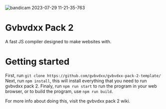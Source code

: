 ![bandicam 2023-07-29 11-21-35-763](https://github.com/gvbvdxx/gvbvdxx-pack-2/assets/123641869/5bb589e1-0b98-4c78-b10e-5ae4b1907533)


# Gvbvdxx Pack 2
A fast JS compiler designed to make websites with.

# Getting started
First, run ```git clone https://github.com/gvbvdxx/gvbvdxx-pack-2-template/```
Next, run ```npm install```, this will install everything that you need to run gvbvdxx pack 2.
Finaly, run ```npm run start``` to run the program in your web browser, or to build the program, use ```npm run build```.

For more info about doing this, visit the gvbvdxx pack 2 wiki.